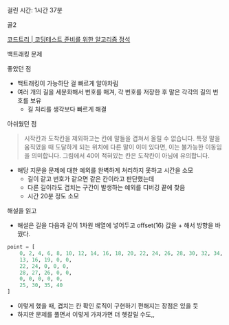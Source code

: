 걸린 시간: 1시간 37분

골2

[코드트리 | 코딩테스트 준비를 위한 알고리즘 정석](https://www.codetree.ai/training-field/frequent-problems/problems/woodstick-fraud/description?page=2&pageSize=20)

백트래킹 문제

좋았던 점

- 백트래킹이 가능하단 걸 빠르게 알아차림
- 여러 개의 길을 세분화해서 번호를 매겨, 각 번호를 저장한 후 말은 각각의 길의 번호를 보유
    - 길 처리를 생각보다 빠르게 해결

아쉬웠던 점

> 시작칸과 도착칸을 제외하고는 칸에 말들을 겹쳐서 올릴 수 없습니다. 특정 말을 움직였을 때 도달하게 되는 위치에 다른 말이 이미 있다면, 이는 불가능한 이동임을 의미합니다. 그림에서 40이 적혀있는 칸은 도착칸이 아님에 유의합니다.
>
- 해당 지문을 문제에 대한 예외를 완벽하게 처리하지 못하고 시간을 소모
    - 길이 같고 번호가 같으면 같은 칸이라고 판단했는데
    - 다른 길이라도 겹치는 구간이 발생하는 예외를 디버깅 끝에 찾음
    - 시간 20분 정도 소모

해설을 읽고

- 해설은 길을 다음과 같이 1차원 배열에 넣어두고 offset(16) 값을 + 해서 방향을 바꿨다.

```python
point = [
    0, 2, 4, 6, 8, 10, 12, 14, 16, 18, 20, 22, 24, 26, 28, 30, 32, 34, 36, 38, 0,
    13, 16, 19, 0, 0,
    22, 24, 0, 0, 0,
    28, 27, 26, 0, 0,
    0, 0, 0, 0, 0,
    25, 30, 35, 40
]
```

- 이렇게 했을 때, 겹치는 칸 확인 로직이 구현하기 편해지는 장점은 있을 듯
- 하지만 문제를 풀면서 이렇게 가져가면 더 헷갈릴 수도,,